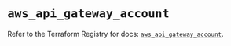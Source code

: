 # `aws_api_gateway_account`

Refer to the Terraform Registry for docs: [`aws_api_gateway_account`](https://registry.terraform.io/providers/hashicorp/aws/5.99.1/docs/resources/api_gateway_account).
